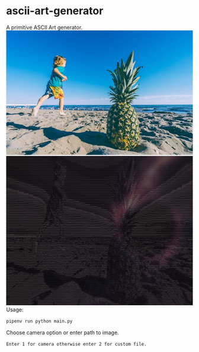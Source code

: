 # ascii-art-generator
A primitive ASCII Art generator.
![image](example/pineapple.jpg)
![ascii-text](example/pineapple-ascii.png)
Usage:
```bash
pipenv run python main.py
```
Choose camera option or enter path to image.
```
Enter 1 for camera otherwise enter 2 for custom file.
```
